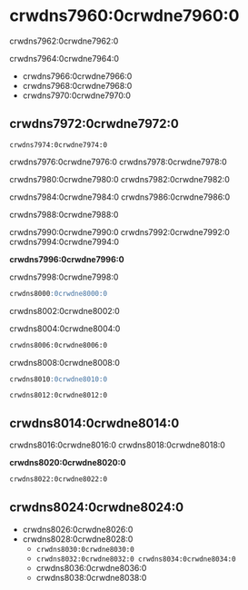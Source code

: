 <a name="table_engines-file"></a>

# crwdns7960:0crwdne7960:0

crwdns7962:0crwdne7962:0

crwdns7964:0crwdne7964:0

- crwdns7966:0crwdne7966:0
- crwdns7968:0crwdne7968:0
- crwdns7970:0crwdne7970:0

## crwdns7972:0crwdne7972:0

    crwdns7974:0crwdne7974:0
    

crwdns7976:0crwdne7976:0 crwdns7978:0crwdne7978:0

crwdns7980:0crwdne7980:0 crwdns7982:0crwdne7982:0

crwdns7984:0crwdne7984:0 crwdns7986:0crwdne7986:0

crwdns7988:0crwdne7988:0

crwdns7990:0crwdne7990:0 crwdns7992:0crwdne7992:0 crwdns7994:0crwdne7994:0

**crwdns7996:0crwdne7996:0**

crwdns7998:0crwdne7998:0

```sql
crwdns8000:0crwdne8000:0
```

crwdns8002:0crwdne8002:0

crwdns8004:0crwdne8004:0

```bash
crwdns8006:0crwdne8006:0
```

crwdns8008:0crwdne8008:0

```sql
crwdns8010:0crwdne8010:0
```

```text
crwdns8012:0crwdne8012:0
```

## crwdns8014:0crwdne8014:0

crwdns8016:0crwdne8016:0 crwdns8018:0crwdne8018:0

**crwdns8020:0crwdne8020:0**

```bash
crwdns8022:0crwdne8022:0
```

## crwdns8024:0crwdne8024:0

- crwdns8026:0crwdne8026:0
- crwdns8028:0crwdne8028:0 
  - `crwdns8030:0crwdne8030:0`
  - `crwdns8032:0crwdne8032:0 crwdns8034:0crwdne8034:0`
  - crwdns8036:0crwdne8036:0
  - crwdns8038:0crwdne8038:0